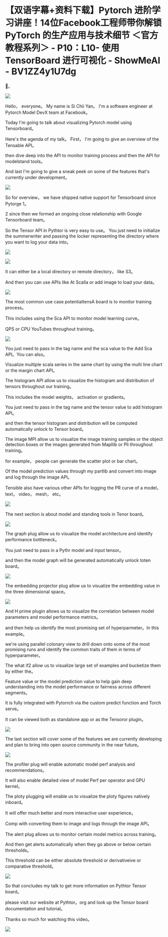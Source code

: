 # 【双语字幕+资料下载】Pytorch 进阶学习讲座！14位Facebook工程师带你解锁 PyTorch 的生产应用与技术细节 ＜官方教程系列＞ - P10：L10- 使用 TensorBoard 进行可视化 - ShowMeAI - BV1ZZ4y1U7dg

🎼。

![](img/b5a4def1dbfd1f8e544809789db7d98b_1.png)

Hello， everyone。 My name is Si Chii Yan。 I'm a software engineer at Pytorch Model DevX team at Facebook。

 Today I'm going to talk about visualizing Pytorch model using Tensorboard。

Here's the agenda of my talk。 First， I'm going to give an overview of the Tensable API。

 then dive deep into the API to monitor training process and then the API for modelstand tools。

 And last I'm going to give a sneak peek on some of the features that's currently under development。



![](img/b5a4def1dbfd1f8e544809789db7d98b_3.png)

So for overview， we have shipped native support for Tensorboard since Pytorge 1。

2 since then we formed an ongoing close relationship with Google Tensorboard team。

 So the Tensor API in Pythtor is very easy to use。 You just need to initialize the summerwriter and passing the locker representing the directory where you want to log your data into。



![](img/b5a4def1dbfd1f8e544809789db7d98b_5.png)

![](img/b5a4def1dbfd1f8e544809789db7d98b_6.png)

It can either be a local directory or remote directory， like S3。

And then you can use APIs like At Scalla or add image to load your data。



![](img/b5a4def1dbfd1f8e544809789db7d98b_8.png)

The most common use case potentialtensA board is to monitor training process。

 This includes using the Sca API to monitor model learning curve。

 QPS or CPU YouTubes throughout training。

![](img/b5a4def1dbfd1f8e544809789db7d98b_10.png)

You just need to pass in the tag name and the sca value to the Add Sca API。You can also。

Visualize multiple scala series in the same chart by using the multi line chart or the margin chart API。

 The histogram API allow us to visualize the histogram and distribution of tensors throughout our training。

 This includes the model weights， activation or gradients。

You just need to pass in the tag name and the tensor value to add histogram API。

 and then the tensor histogram and distribution will be computed automatically unlock to Tensor board。

The image MPI allow us to visualize the image training samples or the object detection boxes or the images generated from Mapllib or Pli throughout training。

 for example， people can generate the scatter plot or bar chart。

Of the model prediction values through my partlib and convert into image and log through the image API。

Tensible also have various other APIs for logging the PR curve of a model， text， video， mesh， etc。



![](img/b5a4def1dbfd1f8e544809789db7d98b_12.png)

The next section is about model and standing tools in Tenor board。



![](img/b5a4def1dbfd1f8e544809789db7d98b_14.png)

The graph plug allow us to visualize the model architecture and identify performance bottleneck。

 You just need to pass in a Pythr model and input tensor。

 and then the model graph will be generated automatically unlock toten board。



![](img/b5a4def1dbfd1f8e544809789db7d98b_16.png)

The embedding projector plug allow us to visualize the embedding value in the three dimensional space。



![](img/b5a4def1dbfd1f8e544809789db7d98b_18.png)

And H prime plugin allows us to visualize the correlation between model parameters and model performance metrics。

 and then help us identify the most promising set of hyperparmeter。In this example。

 we're using parallel colonary view to drill down onto some of the most promising runs and identify the common traits of them in terms of hyperparameter。

The what if2 allow us to visualize large set of examples and bucketize them by either the。

Feature value or the model prediction value to help gain deep understanding into the model performance or fairness across different segments。

It is fully integrated with Pytorrch via the custom predict function and Torch serve。

 It can be viewed both as standalone app or as the Tensoror plugin。



![](img/b5a4def1dbfd1f8e544809789db7d98b_20.png)

The last section will cover some of the features we are currently developing and plan to bring into open source community in the near future。



![](img/b5a4def1dbfd1f8e544809789db7d98b_22.png)

The profiler plug will enable automatic model perf analysis and recommendations。

 It will also enable detailed view of model Perf per operator and GPU kernel。

The ploty plugging will enable us to visualize the ploty figures natively inboard。

It will offer much better and more interactive user experience。

Comp with converting them to image and logs through the image API。

The alert plug allows us to monitor certain model metrics across training。

And then get alerts automatically when they go above or below certain thresholds。

 This threshold can be either absolute threshold or derivativeive or comparative threshold。



![](img/b5a4def1dbfd1f8e544809789db7d98b_24.png)

So that concludes my talk to get more information on Pythtor Tensor board。

 please visit our website at Pythtor。org and look up the Tensor board documentation and tutorial。

Thanks so much for watching this video。

![](img/b5a4def1dbfd1f8e544809789db7d98b_26.png)